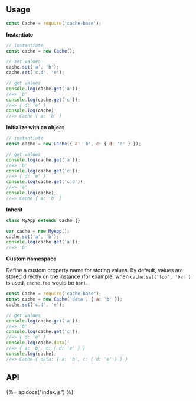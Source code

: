 ## Usage

```js
const Cache = require('cache-base');
```

**Instantiate**

```js
// instantiate
const cache = new Cache();

// set values
cache.set('a', 'b');
cache.set('c.d', 'e');

// get values
console.log(cache.get('a'));
//=> 'b'
console.log(cache.get('c'));
//=> { d: 'e' }
console.log(cache);
//=> Cache { a: 'b' }
```

**Initialize with an object**

```js
// instantiate
const cache = new Cache({ a: 'b', c: { d: 'e' } });

// get values
console.log(cache.get('a'));
//=> 'b'
console.log(cache.get('c'));
//=> { d: 'e' }
console.log(cache.get('c.d'));
//=> 'e'
console.log(cache);
//=> Cache { a: 'b' }
```

**Inherit**

```js
class MyApp extends Cache {}

var cache = new MyApp();
cache.set('a', 'b');
console.log(cache.get('a'));
//=> 'b'
```

**Custom namespace**

Define a custom property name for storing values. By default, values are stored directly on the instance (for example, when `cache.set('foo', 'bar')` is used, `cache.foo` would be `bar`).

```js
const Cache = require('cache-base');
const cache = new Cache('data', { a: 'b' });
cache.set('c.d', 'e');

// get values
console.log(cache.get('a'));
//=> 'b'
console.log(cache.get('c'));
//=> { d: 'e' }
console.log(cache.data);
//=> { a: 'b', c: { d: 'e' } }
console.log(cache);
//=> Cache { data: { a: 'b', c: { d: 'e' } } }
```

## API

{%= apidocs("index.js") %}
